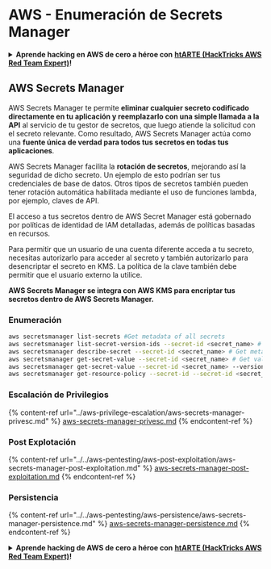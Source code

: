 # AWS - Enumeración de Secrets Manager

<details>

<summary><strong>Aprende hacking en AWS de cero a héroe con</strong> <a href="https://training.hacktricks.xyz/courses/arte"><strong>htARTE (HackTricks AWS Red Team Expert)</strong></a><strong>!</strong></summary>

Otras formas de apoyar a HackTricks:

* Si quieres ver a tu **empresa anunciada en HackTricks** o **descargar HackTricks en PDF**, consulta los [**PLANES DE SUSCRIPCIÓN**](https://github.com/sponsors/carlospolop)!
* Consigue el [**merchandising oficial de PEASS & HackTricks**](https://peass.creator-spring.com)
* Descubre [**La Familia PEASS**](https://opensea.io/collection/the-peass-family), nuestra colección de [**NFTs**](https://opensea.io/collection/the-peass-family) exclusivos
* **Únete al** 💬 [**grupo de Discord**](https://discord.gg/hRep4RUj7f) o al [**grupo de telegram**](https://t.me/peass) o **sígueme** en **Twitter** 🐦 [**@carlospolopm**](https://twitter.com/carlospolopm)**.**
* **Comparte tus trucos de hacking enviando PRs a los repositorios de github de** [**HackTricks**](https://github.com/carlospolop/hacktricks) y [**HackTricks Cloud**](https://github.com/carlospolop/hacktricks-cloud).

</details>

## AWS Secrets Manager

AWS Secrets Manager te permite **eliminar cualquier secreto codificado directamente en tu aplicación y reemplazarlo con una simple llamada a la API** al servicio de tu gestor de secretos, que luego atiende la solicitud con el secreto relevante. Como resultado, AWS Secrets Manager actúa como una **fuente única de verdad para todos tus secretos en todas tus aplicaciones**.

AWS Secrets Manager facilita la **rotación de secretos**, mejorando así la seguridad de dicho secreto. Un ejemplo de esto podrían ser tus credenciales de base de datos. Otros tipos de secretos también pueden tener rotación automática habilitada mediante el uso de funciones lambda, por ejemplo, claves de API.

El acceso a tus secretos dentro de AWS Secret Manager está gobernado por políticas de identidad de IAM detalladas, además de políticas basadas en recursos.

Para permitir que un usuario de una cuenta diferente acceda a tu secreto, necesitas autorizarlo para acceder al secreto y también autorizarlo para desencriptar el secreto en KMS. La política de la clave también debe permitir que el usuario externo la utilice.

**AWS Secrets Manager se integra con AWS KMS para encriptar tus secretos dentro de AWS Secrets Manager.**

### **Enumeración**
```bash
aws secretsmanager list-secrets #Get metadata of all secrets
aws secretsmanager list-secret-version-ids --secret-id <secret_name> # Get versions
aws secretsmanager describe-secret --secret-id <secret_name> # Get metadata
aws secretsmanager get-secret-value --secret-id <secret_name> # Get value
aws secretsmanager get-secret-value --secret-id <secret_name> --version-id <version-id> # Get value of a different version
aws secretsmanager get-resource-policy --secret-id --secret-id <secret_name>
```
### Escalación de Privilegios

{% content-ref url="../aws-privilege-escalation/aws-secrets-manager-privesc.md" %}
[aws-secrets-manager-privesc.md](../aws-privilege-escalation/aws-secrets-manager-privesc.md)
{% endcontent-ref %}

### Post Explotación

{% content-ref url="../../aws-pentesting/aws-post-exploitation/aws-secrets-manager-post-exploitation.md" %}
[aws-secrets-manager-post-exploitation.md](../../aws-pentesting/aws-post-exploitation/aws-secrets-manager-post-exploitation.md)
{% endcontent-ref %}

### Persistencia

{% content-ref url="../../aws-pentesting/aws-persistence/aws-secrets-manager-persistence.md" %}
[aws-secrets-manager-persistence.md](../../aws-pentesting/aws-persistence/aws-secrets-manager-persistence.md)
{% endcontent-ref %}

<details>

<summary><strong>Aprende hacking de AWS de cero a héroe con</strong> <a href="https://training.hacktricks.xyz/courses/arte"><strong>htARTE (HackTricks AWS Red Team Expert)</strong></a><strong>!</strong></summary>

Otras formas de apoyar a HackTricks:

* Si quieres ver a tu **empresa anunciada en HackTricks** o **descargar HackTricks en PDF**, consulta los [**PLANES DE SUSCRIPCIÓN**](https://github.com/sponsors/carlospolop)!
* Consigue el [**merchandising oficial de PEASS & HackTricks**](https://peass.creator-spring.com)
* Descubre [**La Familia PEASS**](https://opensea.io/collection/the-peass-family), nuestra colección de [**NFTs**](https://opensea.io/collection/the-peass-family) exclusivos
* **Únete al** 💬 [**grupo de Discord**](https://discord.gg/hRep4RUj7f) o al [**grupo de telegram**](https://t.me/peass) o **sígueme** en **Twitter** 🐦 [**@carlospolopm**](https://twitter.com/carlospolopm)**.**
* **Comparte tus trucos de hacking enviando PRs a los repositorios de github** [**HackTricks**](https://github.com/carlospolop/hacktricks) y [**HackTricks Cloud**](https://github.com/carlospolop/hacktricks-cloud).

</details>
